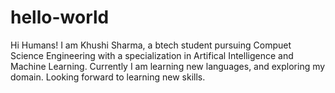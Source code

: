 # hello-world

Hi Humans!
I am Khushi Sharma, a btech student pursuing Compuet Science Engineering with a specialization in Artifical Intelligence and Machine Learning.
Currently I am learning new languages, and exploring my domain. Looking forward to learning new skills.
